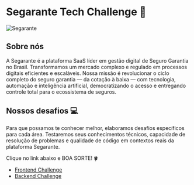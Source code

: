 # Segarante Tech Challenge 🚀

![Segarante](https://www.segarante.com.br/logo-segarante.png)

## Sobre nós

A Segarante é a plataforma SaaS líder em gestão digital de Seguro Garantia no Brasil. Transformamos um mercado complexo e regulado em processos digitais eficientes e escaláveis. Nossa missão é revolucionar o ciclo completo do seguro garantia — da cotação à baixa — com tecnologia, automação e inteligência artificial, democratizando o acesso e entregando controle total para o ecossistema de seguros.

## Nossos desafios 💻

Para que possamos te conhecer melhor, elaboramos desafios específicos para cada área. Testaremos seus conhecimentos técnicos, capacidade de resolução de problemas e qualidade de código em contextos reais da plataforma Segarante.

Clique no link abaixo e BOA SORTE! 🍀

- [Frontend Challenge](https://github.com/segarante/interview-cases/tree/main/frontend-challenge)
- [Backend Challenge](https://github.com/segarante/interview-cases/tree/main/backend-challenge)
